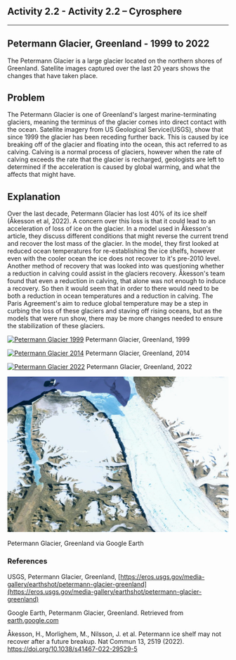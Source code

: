 ## Activity 2.2 - Activity 2.2 – Cyrosphere

---

## Petermann Glacier, Greenland - 1999 to 2022

The Petermann Glacier is a large glacier located on the northern shores of Greenland. 
Satellite images captured over the last 20 years shows the changes that have taken place.

## Problem

The Petermann Glacier is one of Greenland's largest marine-terminating glaciers, meaning the terminus of the glacier comes into
direct contact with the ocean. 
Satellite imagery from US Geological Service(USGS), show that since 1999 the glacier has been receding further back.
This is caused by ice breaking off of the glacier and floating into the ocean, this act referred to as calving.
Calving is a normal process of glaciers, however when the rate of calving exceeds the rate that the glacier is recharged, 
geologists are left to determined if the acceleration is caused by global warming, and what the affects that might have.


## Explanation

Over the last decade, Petermann Glacier has lost 40% of its ice shelf (Åkesson et al, 2022). 
A concern over this loss is that it could lead to an acceleration of loss of ice on the glacier. 
In a model used in Åkesson's article, they discuss different conditions that might reverse the current trend and recover the lost
mass of the glacier. 
In the model, they first looked at reduced ocean temperatures for re-establishing the ice shelfs, however even with the cooler
ocean the ice does not recover to it's pre-2010 level. 
Another method of recovery that was looked into was questioning whether a reduction in calving could assist in the glaciers recovery.
Åkesson's team found that even a reduction in calving, that alone was not enough to induce a recovery.
So then it would seem that in order to there would need to be both a reduction in ocean temperatures and a reduction in calving.
The Paris Agreement's aim to reduce global temperature may be a step in curbing the loss of these glaciers and staving off rising
oceans, but as the models that were run show, there may be more changes needed to ensure the stabilization of these glaciers.

[![Petermann Glacier 1999](https://eros.usgs.gov/sites/eros.usgs.gov/files/2022-08/19990709_PetermannIntro.png)](https://eros.usgs.gov/sites/eros.usgs.gov/files/2022-08/19990709_PetermannIntro.png)
Petermann Glacier, Greenland, 1999

[![Petermann Glacier 2014](https://eros.usgs.gov/sites/eros.usgs.gov/files/2022-08/20140731_PetermannIntro.png)](https://eros.usgs.gov/sites/eros.usgs.gov/files/2022-08/20140731_PetermannIntro.png)
Petermann Glacier, Greenland, 2014

[![Petermann Glacier 2022](https://eros.usgs.gov/sites/eros.usgs.gov/files/2022-08/20220801_PetermannIntro.png)](https://eros.usgs.gov/sites/eros.usgs.gov/files/2022-08/20220801_PetermannIntro.png)
Petermann Glacier, Greenland, 2022

[![Petermann Glacier 1999](../_images/petermann-glacier-google-earth.png)]((../_images/petermann-glacier-google-earth.png))

Petermann Glacier, Greenland via Google Earth

### References
USGS, Petermann Glacier, Greenland, [https://eros.usgs.gov/media-gallery/earthshot/petermann-glacier-greenland](https://eros.usgs.gov/media-gallery/earthshot/petermann-glacier-greenland)

Google Earth, Petermanm Glacier, Greenland. Retrieved from [earth.google.com](https://earth.google.com/web/search/Petermann+Glacier,+Greenland/@80.68959041,-60.57749316,37.08243018a,231035.75818375d,35y,-1.33366157h,46.46498082t,0r/data=CocBGl0SVwolMHg0ZmM4M2M4YTJhY2RjZjJkOjB4ZWJkMGM1NmUwNDA3OTg0MhkAAAAAACBUQCGUv9YAAMBNwCocUGV0ZXJtYW5uIEdsYWNpZXIsIEdyZWVubGFuZBgBIAEiJgokCcFjFJNNej1AEU-u8dsjdz1AGQYGOFYrrFjAIS3cX975rVjA)

Åkesson, H., Morlighem, M., Nilsson, J. et al. Petermann ice shelf may not recover after a future breakup. Nat Commun 13, 2519 (2022). https://doi.org/10.1038/s41467-022-29529-5
